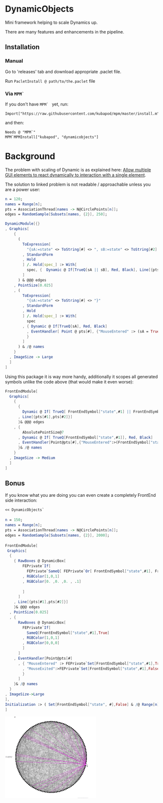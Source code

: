 # DynamicObjects

Mini framework helping to scale Dynamics up. 

There are many features and enhancements in the pipeline. 

## Installation
 
### Manual
 
   Go to 'releases' tab and download appropriate .paclet file.
    
   Run `PacletInstall @ path/to/the.paclet` file
   
### Via ``MPM` ``
   
If you don't have ``MPM` `` yet, run:
   
    Import["https://raw.githubusercontent.com/kubapod/mpm/master/install.m"]
   
and then:
   
    Needs @ "MPM`"    
    MPM`MPMInstall["kubapod", "dynamicobjects"]

# Background 

The problem with scaling of Dynamic is as explained here: [Allow multiple GUI elements to react dynamically to interaction with a single element](https://mathematica.stackexchange.com/q/128344/5478).

The solution to linked problem is not readable / approachable unless you are a power user:


```Mathematica
n = 120;
names = Range[n];
pts = AssociationThread[names -> N@CirclePoints[n]];
edges = RandomSample[Subsets[names, {2}], 250];
```
```Mathematica
DynamicModule[{}
, Graphics[
    {
      (
        ToExpression[
          "{sA:=state" <> ToString[#] <> ", sB:=state" <> ToString[#2] <> "}"
        , StandardForm
        , Hold
        ] /. Hold[spec_] :> With[
          spec, {  Dynamic @ If[TrueQ[sA || sB], Red, Black], Line[{pts[#1], pts[#2]}] }
        ]
      ) & @@@ edges
    , PointSize[0.025]
    , (
        ToExpression[
          "{sA:=state" <> ToString[#] <> "}"
        , StandardForm
        , Hold
        ] /. Hold[spec_] :> With[
          spec
        , { Dynamic @ If[TrueQ[sA], Red, Black]
          , EventHandler[ Point @ pts[#], {"MouseEntered" :> (sA = True), "MouseExited" :> (sA = False)}  ]
          }
        ]
      ) & /@ names
    }
  , ImageSize -> Large
  ]
]
```

Using this package it is way more handy, additionally it scopes all generated symbols unlike the code above (that would make it even worse):

```Mathematica
FrontEndModule[ 
  Graphics[
    { 
      { 
        Dynamic @ If[ TrueQ[ FrontEndSymbol["state",#1] || FrontEndSymbol["state", #2] ], Red, Black]
      , Line[{pts[#1],pts[#2]}]
      }& @@@ edges    
    , {
        AbsolutePointSize@7
      , Dynamic @ If[ TrueQ[FrontEndSymbol["state",#1]], Red, Black]
      , EventHandler[Point@pts[#],{"MouseEntered":>(FrontEndSymbol["state",#1]=True),"MouseExited":>(FrontEndSymbol["state",#1]=False)}]
      }& /@ names
    }
  , ImageSize -> Medium
  ]
]
```

## Bonus

If you know what you are doing you can even create a completely FrontEnd side interaction:

```Mathematica
<< DynamicObjects`

n = 150;
names = Range[n];
pts = AssociationThread[names -> N@CirclePoints[n]];
edges = RandomSample[Subsets[names, {2}], 2000];

FrontEndModule[
 Graphics[
  { 
    { RawBoxes @ DynamicBox[
        FEPrivate`If[
          FEPrivate`SameQ[ FEPrivate`Or[ FrontEndSymbol["state",#1], FrontEndSymbol["state", #2]], True ]
        , RGBColor[1,0,1]
        , RGBColor[0. ,0. ,0. , .1]
        
        ]
      ]
    , Line[{pts[#1],pts[#2]}]
    }& @@@ edges
  , PointSize[0.025]
  , { 
      RawBoxes @ DynamicBox[
        FEPrivate`If[ 
          SameQ[FrontEndSymbol["state",#1],True]
        , RGBColor[1,0,1]
        , RGBColor[0,0,0]
        ]
      ]
    , EventHandler[Point@pts[#]
      , { "MouseEntered" :> FEPrivate`Set[FrontEndSymbol["state",#1],True]
        , "MouseExited":>FEPrivate`Set[FrontEndSymbol["state",#1],False]
        }
      ]
    }& /@ names
  }
, ImageSize->Large
],
Initialization :> ( Set[FrontEndSymbol["state", #],False] & /@ Range[n])
]
```


![Alt text](src/example-fe-side.gif?raw=true "v-manipulate")  